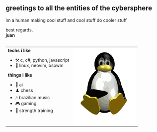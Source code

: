 ## greetings to all the entities of the cybersphere

im a human making cool stuff and cool stuff do cooler stuff

best regards,<br/>
**juan**

## 


<table>
  <tr>
    <td valign="top">
      <strong>techs i like</strong>
      <ul>
        <li>⚒️ c, c#, python, javascript</li>
        <li>🐧 linux, neovim, bspwm</li>
      </ul>
      <strong>things i like</strong>
      <ul>
        <li>🤖 ai</li>
        <li>♟️ chess</li>
        <li>🎶 brazilian music</li>
        <li>🎮 gaming</li>
        <li>💪 strength training</li>
      </ul>
    </td>
    <td valign="top">
      <img align="top" src="https://raw.githubusercontent.com/v4rgas/v4rgas/main/me.gif"/>
    </td>
  </tr>
</table>

